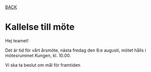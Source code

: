 [BACK](./CONVERSATIONS.md)

# Kallelse till möte

Hej teamet!

Det är tid för vårt årsmöte, nästa fredag den 8:e augusti, mötet hålls i mötesrummet Kungen, kl. 10.00.

Vi ska ta beslut om mål för framtiden
